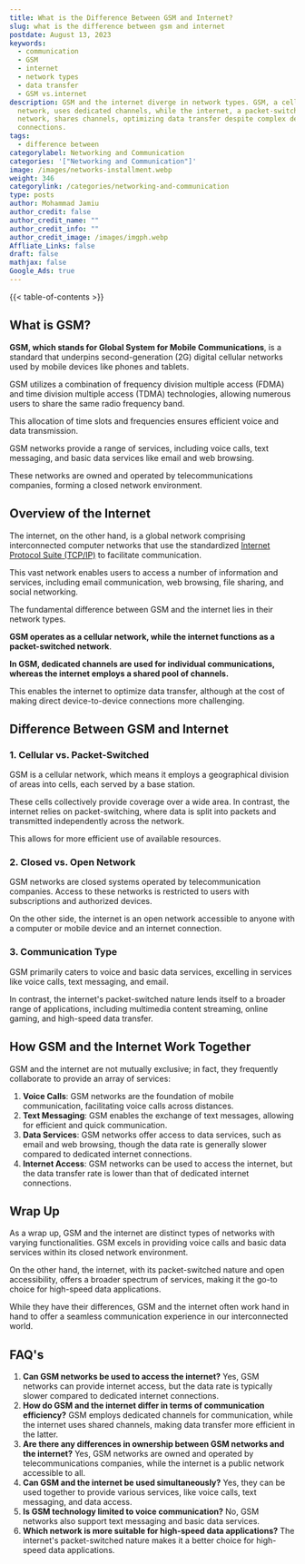 ```yaml
---
title: What is the Difference Between GSM and Internet?
slug: what is the difference between gsm and internet
postdate: August 13, 2023
keywords:
  - communication
  - GSM
  - internet
  - network types
  - data transfer
  - GSM vs.internet
description: GSM and the internet diverge in network types. GSM, a cellular
  network, uses dedicated channels, while the internet, a packet-switched
  network, shares channels, optimizing data transfer despite complex device
  connections.
tags:
  - difference between
categorylabel: Networking and Communication
categories: '["Networking and Communication"]'
image: /images/networks-installment.webp
weight: 346
categorylink: /categories/networking-and-communication
type: posts
author: Mohammad Jamiu
author_credit: false
author_credit_name: ""
author_credit_info: ""
author_credit_image: /images/imgph.webp
Affliate_Links: false
draft: false
mathjax: false
Google_Ads: true
---
```

{{< table-of-contents >}}

## **What is GSM?**

**GSM, which stands for Global System for Mobile Communications**, is a standard that underpins second-generation (2G) digital cellular networks used by mobile devices like phones and tablets. 

GSM utilizes a combination of frequency division multiple access (FDMA) and time division multiple access (TDMA) technologies, allowing numerous users to share the same radio frequency band. 

This allocation of time slots and frequencies ensures efficient voice and data transmission.

GSM networks provide a range of services, including voice calls, text messaging, and basic data services like email and web browsing. 

These networks are owned and operated by telecommunications companies, forming a closed network environment.

## **Overview of the Internet**

The internet, on the other hand, is a global network comprising interconnected computer networks that use the standardized [Internet Protocol Suite (TCP/IP)](/networking/difference-between-osi-model-and-tcp/ip-model/#the-tcpip-model) to facilitate communication. 

This vast network enables users to access a number of information and services, including email communication, web browsing, file sharing, and social networking.

The fundamental difference between GSM and the internet lies in their network types. 

**GSM operates as a cellular network, while the internet functions as a packet-switched network**. 

**In GSM, dedicated channels are used for individual communications, whereas the internet employs a shared pool of channels.** 

This enables the internet to optimize data transfer, although at the cost of making direct device-to-device connections more challenging.

## **Difference Between GSM and Internet**

### **1. Cellular vs. Packet-Switched**

GSM is a cellular network, which means it employs a geographical division of areas into cells, each served by a base station. 

These cells collectively provide coverage over a wide area. In contrast, the internet relies on packet-switching, where data is split into packets and transmitted independently across the network. 

This allows for more efficient use of available resources.

### **2. Closed vs. Open Network**

GSM networks are closed systems operated by telecommunication companies. Access to these networks is restricted to users with subscriptions and authorized devices. 

On the other side, the internet is an open network accessible to anyone with a computer or mobile device and an internet connection.

### **3. Communication Type**

GSM primarily caters to voice and basic data services, excelling in services like voice calls, text messaging, and email. 

In contrast, the internet's packet-switched nature lends itself to a broader range of applications, including multimedia content streaming, online gaming, and high-speed data transfer.

## **How GSM and the Internet Work Together**

GSM and the internet are not mutually exclusive; in fact, they frequently collaborate to provide an array of services:

1. **Voice Calls**: GSM networks are the foundation of mobile communication, facilitating voice calls across distances.
2. **Text Messaging**: GSM enables the exchange of text messages, allowing for efficient and quick communication.
3. **Data Services**: GSM networks offer access to data services, such as email and web browsing, though the data rate is generally slower compared to dedicated internet connections.
4. **Internet Access**: GSM networks can be used to access the internet, but the data transfer rate is lower than that of dedicated internet connections.

## **Wrap Up**

As a wrap up, GSM and the internet are distinct types of networks with varying functionalities. GSM excels in providing voice calls and basic data services within its closed network environment. 

On the other hand, the internet, with its packet-switched nature and open accessibility, offers a broader spectrum of services, making it the go-to choice for high-speed data applications. 

While they have their differences, GSM and the internet often work hand in hand to offer a seamless communication experience in our interconnected world.

## **FAQ's**

1. **Can GSM networks be used to access the internet?** Yes, GSM networks can provide internet access, but the data rate is typically slower compared to dedicated internet connections.
2. **How do GSM and the internet differ in terms of communication efficiency?** GSM employs dedicated channels for communication, while the internet uses shared channels, making data transfer more efficient in the latter.
3. **Are there any differences in ownership between GSM networks and the internet?** Yes, GSM networks are owned and operated by telecommunications companies, while the internet is a public network accessible to all.
4. **Can GSM and the internet be used simultaneously?** Yes, they can be used together to provide various services, like voice calls, text messaging, and data access.
5. **Is GSM technology limited to voice communication?** No, GSM networks also support text messaging and basic data services.
6. **Which network is more suitable for high-speed data applications?** The internet's packet-switched nature makes it a better choice for high-speed data applications.